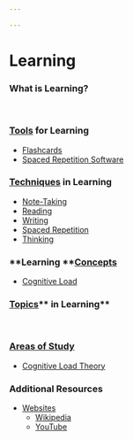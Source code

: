 ```yaml
---

---
```


# Learning

### What is **Learning?**

 

### <a href="https://brick.do/8352ZeJP1wp6" class="page-link">Tools</a> for Learning

-   <a href="https://brick.do/78O1ep3JlDRM" class="page-link">Flashcards</a>
-   <a href="https://brick.do/2gMmaXLEx9na" class="page-link">Spaced Repetition Software</a>

### <a href="https://brick.do/yyE75gVeQBdw" class="page-link">Techniques</a> in Learning

-   <a href="https://brick.do/Mqqwyq0e1MVw" class="page-link">Note-Taking</a>
-   <a href="https://brick.do/zjj7rzLQJkGy" class="page-link">Reading</a>
-   <a href="https://brick.do/KL3En8JRYMvz" class="page-link">Writing</a>
-   <a href="https://brick.do/aNYPwMzwgLPp" class="page-link">Spaced Repetition</a>
-   <a href="https://brick.do/X90XApqY3ow2" class="page-link">Thinking</a>

### **Learning **<a href="https://brick.do/WBAqVOAWOeKe" class="page-link">Concepts</a>

-   <a href="https://brick.do/0gZJ0E8geoZ1" class="page-link">Cognitive Load</a>

### <a href="https://brick.do/bEoP6nNyEaO7" class="page-link">Topics</a>** in Learning**

 

### <a href="https://brick.do/8J2dN4kkK9bw" class="page-link">Areas of Study</a>

-   <a href="https://brick.do/53KPDzjoQzE0" class="page-link">Cognitive Load Theory</a>

### Additional Resources

-   <a href="https://brick.do/WJnOE5g0jXGK" class="page-link">Websites</a>
    -   <a href="https://brick.do/6WMNwrE0BJR2" class="page-link">Wikipedia</a>
    -   <a href="https://brick.do/QVp62Lmk0ZBb" class="page-link">YouTube</a>
